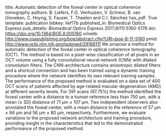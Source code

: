 title: Automatic detection of the foveal center in optical coherence tomography
authors: B. Liefers, F.G. Venhuizen, V. Schreur, B. van Ginneken, C. Hoyng, S. Fauser, T. Theelen and C.I. Sánchez
has_pdf: True
template: publication
bibkey: lief17b
published_in: Biomedical Optics Express
pub_details: <i>Biomedical Optics Express</i> 2017;8(11):5160-5178
doi: https://doi.org/10.1364/BOE.8.005160
urlweb: http://www.osapublishing.org/boe/abstract.cfm?URI=boe-8-11-5160
pmid: http://www.ncbi.nlm.nih.gov/pubmed/29188111
We propose a method for automatic detection of the foveal center in optical coherence tomography (OCT). The method is based on a pixel-wise classification of all pixels in an OCT volume using a fully convolutional neural network (CNN) with dilated convolution filters. The CNN-architecture contains anisotropic dilated filters and a shortcut connection and has been trained using a dynamic training procedure where the network identifies its own relevant training samples. The performance of the proposed method is evaluated on a data set of 400 OCT scans of patients affected by age-related macular degeneration (AMD) at different severity levels. For 391 scans (97.75%) the method identified the foveal center with a distance to a human reference less than 750 µm, with a mean (± SD) distance of 71 µm ± 107 µm. Two independent observers also annotated the foveal center, with a mean distance to the reference of 57 µm ± 84 µm and 56 µm ± 80 µm, respectively. Furthermore, we evaluate variations to the proposed network architecture and training procedure, providing insight in the characteristics that led to the demonstrated performance of the proposed method.


